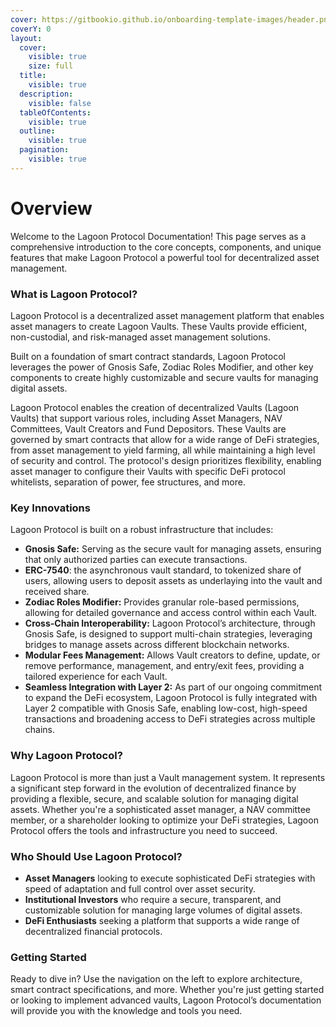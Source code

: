```yaml
---
cover: https://gitbookio.github.io/onboarding-template-images/header.png
coverY: 0
layout:
  cover:
    visible: true
    size: full
  title:
    visible: true
  description:
    visible: false
  tableOfContents:
    visible: true
  outline:
    visible: true
  pagination:
    visible: true
---
```


# Overview

Welcome to the Lagoon Protocol Documentation! This page serves as a comprehensive introduction to the core concepts, components, and unique features that make Lagoon Protocol a powerful tool for decentralized asset management.

### What is Lagoon Protocol?

Lagoon Protocol is a decentralized asset management platform that enables asset managers to create Lagoon Vaults. These Vaults provide efficient, non-custodial, and risk-managed asset management solutions.

Built on a foundation of smart contract standards, Lagoon Protocol leverages the power of Gnosis Safe, Zodiac Roles Modifier, and other key components to create highly customizable and secure vaults for managing digital assets.

Lagoon Protocol enables the creation of decentralized Vaults (Lagoon Vaults) that support various roles, including Asset Managers, NAV Committees, Vault Creators and Fund Depositors. These Vaults are governed by smart contracts that allow for a wide range of DeFi strategies, from asset management to yield farming, all while maintaining a high level of security and control. The protocol's design prioritizes flexibility, enabling asset manager to configure their Vaults with specific DeFi protocol whitelists, separation of power, fee structures, and more.

### Key Innovations

Lagoon Protocol is built on a robust infrastructure that includes:

* **Gnosis Safe:** Serving as the secure vault for managing assets, ensuring that only authorized parties can execute transactions.
* **ERC-7540**: the asynchronous vault standard, to tokenized share of users, allowing users to deposit assets as underlaying into the vault and received share.
* **Zodiac Roles Modifier:** Provides granular role-based permissions, allowing for detailed governance and access control within each Vault.
* **Cross-Chain Interoperability:** Lagoon Protocol’s architecture, through Gnosis Safe, is designed to support multi-chain strategies, leveraging bridges to manage assets across different blockchain networks.
* **Modular Fees Management:** Allows Vault creators to define, update, or remove performance, management, and entry/exit fees, providing a tailored experience for each Vault.
* **Seamless Integration with Layer 2:** As part of our ongoing commitment to expand the DeFi ecosystem, Lagoon Protocol is fully integrated with Layer 2 compatible with Gnosis Safe, enabling low-cost, high-speed transactions and broadening access to DeFi strategies across multiple chains.

### Why Lagoon Protocol?

Lagoon Protocol is more than just a Vault management system. It represents a significant step forward in the evolution of decentralized finance by providing a flexible, secure, and scalable solution for managing digital assets. Whether you're a sophisticated asset manager, a NAV committee member, or a shareholder looking to optimize your DeFi strategies, Lagoon Protocol offers the tools and infrastructure you need to succeed.

### Who Should Use Lagoon Protocol?

* **Asset Managers** looking to execute sophisticated DeFi strategies with speed of adaptation and full control over asset security.
* **Institutional Investors** who require a secure, transparent, and customizable solution for managing large volumes of digital assets.
* **DeFi Enthusiasts** seeking a platform that supports a wide range of decentralized financial protocols.

### Getting Started

Ready to dive in? Use the navigation on the left to explore architecture, smart contract specifications, and more. Whether you're just getting started or looking to implement advanced vaults, Lagoon Protocol’s documentation will provide you with the knowledge and tools you need.
